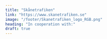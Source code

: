 ```yaml
---
title: "Skånetrafiken"
link: "https://www.skanetrafiken.se"
image: "/footer/Skanetrafiken_logo_RGB.png"
heading: "In cooperation with:"
draft: true
---
```

